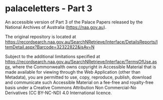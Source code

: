 # palaceletters - Part 3 
An accessible version of Part 3 of the Palace Papers released by the National Archives of Australia (https://naa.gov.au).

The original repository is located at https://recordsearch.naa.gov.au/SearchNRetrieve/Interface/DetailsReports/ItemDetail.aspx?Barcode=32322822&isAv=N

Subject to the additional limitations specified at https://recordsearch.naa.gov.au/SearchNRetrieve/Interface/TermsOfUse.aspx, where the Commonwealth owns copyright in Accessible Material that is made available for viewing through the Web Application (other than Metadata), you are permitted to use, copy, reproduce, publish, download and communicate such Accessible Material on a fee-free and royalty-free basis under a Creative Commons Attribution Non Commercial-No Derivatives (CC BY-NC-ND) 4.0 International licence.
